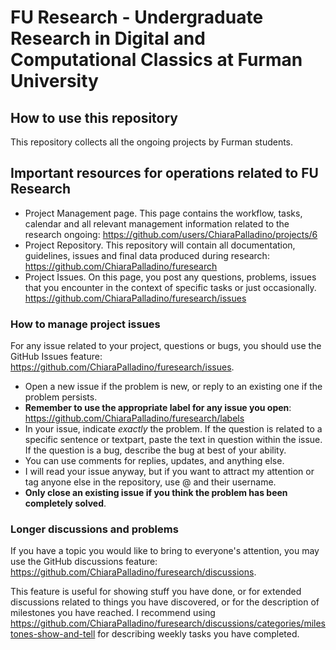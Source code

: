 # FU Research - Undergraduate Research in Digital and Computational Classics at Furman University

## How to use this repository

This repository collects all the ongoing projects by Furman students. 

## Important resources for operations related to FU Research

* Project Management page. This page contains the workflow, tasks, calendar and all relevant management information related to the research ongoing: https://github.com/users/ChiaraPalladino/projects/6
* Project Repository. This repository will contain all documentation, guidelines, issues and final data produced during research: https://github.com/ChiaraPalladino/furesearch
* Project Issues. On this page, you post any questions, problems, issues that you encounter in the context of specific tasks or just occasionally. https://github.com/ChiaraPalladino/furesearch/issues 

### How to manage project issues 
For any issue related to your project, questions or bugs, you should use the GitHub Issues feature: https://github.com/ChiaraPalladino/furesearch/issues. 
* Open a new issue if the problem is new, or reply to an existing one if the problem persists.
* **Remember to use the appropriate label for any issue you open**: https://github.com/ChiaraPalladino/furesearch/labels
* In your issue, indicate _exactly_ the problem. If the question is related to a specific sentence or textpart, paste the text in question within the issue. If the question is a bug, describe the bug at best of your ability.
* You can use comments for replies, updates, and anything else. 
* I will read your issue anyway, but if you want to attract my attention or tag anyone else in the repository, use @ and their username. 
* **Only close an existing issue if you think the problem has been completely solved**.  

### Longer discussions and problems 
If you have a topic you would like to bring to everyone's attention, you may use the GitHub discussions feature: https://github.com/ChiaraPalladino/furesearch/discussions. 

This feature is useful for showing stuff you have done, or for extended discussions related to things you have discovered, or for the description of milestones you have reached. I recommend using https://github.com/ChiaraPalladino/furesearch/discussions/categories/milestones-show-and-tell for describing weekly tasks you have completed. 
